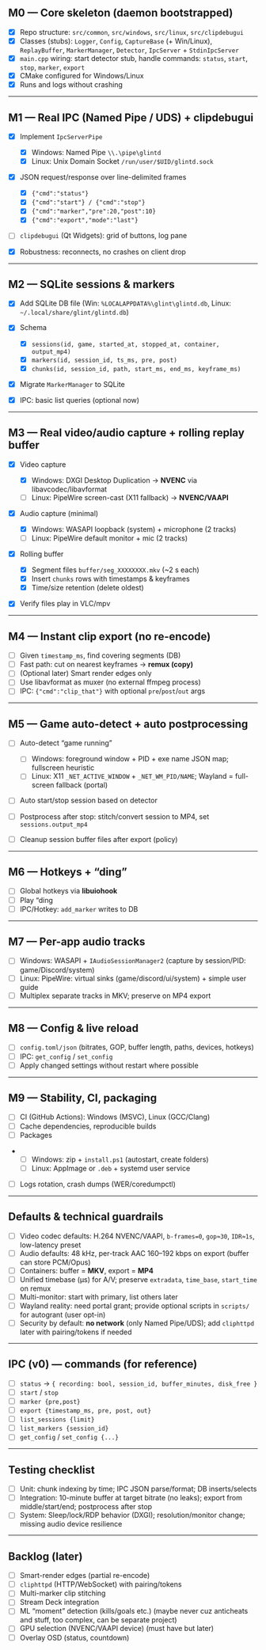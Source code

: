 ﻿## M0 — Core skeleton (daemon bootstrapped)

* [x] Repo structure: `src/common`, `src/windows`, `src/linux`, `src/clipdebugui`
* [x] Classes (stubs): `Logger`, `Config`, `CaptureBase` (+ Win/Linux), `ReplayBuffer`, `MarkerManager`, `Detector`, `IpcServer` + `StdinIpcServer`
* [x] `main.cpp` wiring: start detector stub, handle commands: `status`, `start`, `stop`, `marker`, `export`
* [x] CMake configured for Windows/Linux
* [x] Runs and logs without crashing

---

## M1 — Real IPC (Named Pipe / UDS) + clipdebugui

* [X] Implement `IpcServerPipe`

    * [x] Windows: Named Pipe `\\.\pipe\glintd`
    * [x] Linux: Unix Domain Socket `/run/user/$UID/glintd.sock`
* [x] JSON request/response over line-delimited frames

    * [x] `{"cmd":"status"}`
    * [x] `{"cmd":"start"} / {"cmd":"stop"}`
    * [x] `{"cmd":"marker","pre":20,"post":10}`
    * [x] `{"cmd":"export","mode":"last"}`
* [ ] `clipdebugui` (Qt Widgets): grid of buttons, log pane
* [x] Robustness: reconnects, no crashes on client drop

---

## M2 — SQLite sessions & markers

* [x] Add SQLite DB file (Win: `%LOCALAPPDATA%\glint\glintd.db`, Linux: `~/.local/share/glint/glintd.db`)
* [x] Schema

    * [x] `sessions(id, game, started_at, stopped_at, container, output_mp4)`
    * [x] `markers(id, session_id, ts_ms, pre, post)`
    * [x] `chunks(id, session_id, path, start_ms, end_ms, keyframe_ms)`
* [x] Migrate `MarkerManager` to SQLite
* [x] IPC: basic list queries (optional now)

---

## M3 — Real video/audio capture + rolling replay buffer

* [x] Video capture

    * [x] Windows: DXGI Desktop Duplication → **NVENC** via libavcodec/libavformat
    * [ ] Linux: PipeWire screen-cast (X11 fallback) → **NVENC/VAAPI**
* [x] Audio capture (minimal)

    * [x] Windows: WASAPI loopback (system) + microphone (2 tracks)
    * [ ] Linux: PipeWire default monitor + mic (2 tracks)
* [x] Rolling buffer

    * [x] Segment files `buffer/seg_XXXXXXXX.mkv` (~2 s each)
    * [x] Insert `chunks` rows with timestamps & keyframes
    * [x] Time/size retention (delete oldest)
* [x] Verify files play in VLC/mpv

---

## M4 — Instant clip export (no re-encode)

* [ ] Given `timestamp_ms`, find covering segments (DB)
* [ ] Fast path: cut on nearest keyframes → **remux (copy)**
* [ ] (Optional later) Smart render edges only
* [ ] Use libavformat as muxer (no external ffmpeg process)
* [ ] IPC: `{"cmd":"clip_that"}` with optional `pre`/`post`/`out` args

---

## M5 — Game auto-detect + auto postprocessing

* [ ] Auto-detect “game running”

    * [ ] Windows: foreground window + PID + exe name JSON map; fullscreen heuristic
    * [ ] Linux: X11 `_NET_ACTIVE_WINDOW` + `_NET_WM_PID/NAME`; Wayland = full-screen fallback (portal)
* [ ] Auto start/stop session based on detector
* [ ] Postprocess after stop: stitch/convert session to MP4, set `sessions.output_mp4`
* [ ] Cleanup session buffer files after export (policy)

---

## M6 — Hotkeys + “ding” 

* [ ] Global hotkeys via **libuiohook**
* [ ] Play “ding
* [ ] IPC/Hotkey: `add_marker` writes to DB

---

## M7 — Per-app audio tracks

* [ ] Windows: WASAPI + `IAudioSessionManager2` (capture by session/PID: game/Discord/system)
* [ ] Linux: PipeWire: virtual sinks (game/discord/ui/system) + simple user guide
* [ ] Multiplex separate tracks in MKV; preserve on MP4 export

---

## M8 — Config & live reload

* [ ] `config.toml/json` (bitrates, GOP, buffer length, paths, devices, hotkeys)
* [ ] IPC: `get_config` / `set_config`
* [ ] Apply changed settings without restart where possible

---

## M9 — Stability, CI, packaging

* [ ] CI (GitHub Actions): Windows (MSVC), Linux (GCC/Clang)
* [ ] Cache dependencies, reproducible builds
* [ ] Packages
* 
    * [ ] Windows: zip + `install.ps1` (autostart, create folders)
    * [ ] Linux: AppImage or `.deb` + systemd user service
* [ ] Logs rotation, crash dumps (WER/coredumpctl)

---

## Defaults & technical guardrails

* [ ] Video codec defaults: H.264 NVENC/VAAPI, `b-frames=0`, `gop≈30`, `IDR≈1s`, low-latency preset
* [ ] Audio defaults: 48 kHz, per-track AAC 160–192 kbps on export (buffer can store PCM/Opus)
* [ ] Containers: buffer = **MKV**, export = **MP4**
* [ ] Unified timebase (µs) for A/V; preserve `extradata`, `time_base`, `start_time` on remux
* [ ] Multi-monitor: start with primary, list others later
* [ ] Wayland reality: need portal grant; provide optional scripts in `scripts/` for autogrant (user opt-in)
* [ ] Security by default: **no network** (only Named Pipe/UDS); add `cliphttpd` later with pairing/tokens if needed

---

## IPC (v0) — commands (for reference)

* [ ] `status` → `{ recording: bool, session_id, buffer_minutes, disk_free }`
* [ ] `start` / `stop`
* [ ] `marker {pre,post}`
* [ ] `export {timestamp_ms, pre, post, out}`
* [ ] `list_sessions {limit}`
* [ ] `list_markers {session_id}`
* [ ] `get_config` / `set_config {...}`

---

## Testing checklist

* [ ] Unit: chunk indexing by time; IPC JSON parse/format; DB inserts/selects
* [ ] Integration: 10-minute buffer at target bitrate (no leaks); export from middle/start/end; postprocess after stop
* [ ] System: Sleep/lock/RDP behavior (DXGI); resolution/monitor change; missing audio device resilience

---

## Backlog (later)

* [ ] Smart-render edges (partial re-encode)
* [ ] `cliphttpd` (HTTP/WebSocket) with pairing/tokens
* [ ] Multi-marker clip stitching
* [ ] Stream Deck integration
* [ ] ML “moment” detection (kills/goals etc.) (maybe never cuz anticheats and stuff, too complex, can be separate project)
* [ ] GPU selection (NVENC/VAAPI device) (must have but later)
* [ ] Overlay OSD (status, countdown)